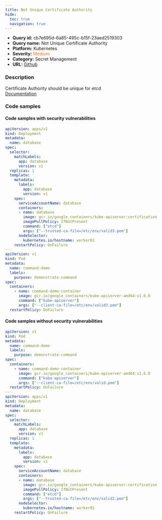 ```yaml
---
title: Not Unique Certificate Authority
hide:
  toc: true
  navigation: true
---
```


<style>
  .highlight .hll {
    background-color: #ff171742;
  }
  .md-content {
    max-width: 1100px;
    margin: 0 auto;
  }
</style>

-   **Query id:** cb7e695d-6a85-495c-b15f-23aed2519303
-   **Query name:** Not Unique Certificate Authority
-   **Platform:** Kubernetes
-   **Severity:** <span style="color:#ff7213">Medium</span>
-   **Category:** Secret Management
-   **URL:** [Github](https://github.com/Checkmarx/kics/tree/master/assets/queries/k8s/not_unique_certificate_authority)

### Description
Certificate Authority should be unique for etcd<br>
[Documentation](https://kubernetes.io/docs/tasks/inject-data-application/define-command-argument-container/)

### Code samples
#### Code samples with security vulnerabilities
```yaml title="Positive test num. 1 - yaml file" hl_lines="22"
apiVersion: apps/v1
kind: Deployment
metadata:
  name: database
spec:
  selector:
    matchLabels:
      app: database
      version: v1
  replicas: 1
  template:
    metadata:
      labels:
        app: database
        version: v1
    spec:
      serviceAccountName: database
      containers:
      - name: database
        image: gcr.io/google_containers/kube-apiserver:certification
        imagePullPolicy: IfNotPresent
        command: ["etcd"]
        args: ["--trusted-ca-file=/etc/env/valid3.pem"]
      nodeSelector:
        kubernetes.io/hostname: worker02  
    restartPolicy: OnFailure
---
apiVersion: v1
kind: Pod
metadata:
  name: command-demo
  labels:
    purpose: demonstrate-command
spec:
  containers:
    - name: command-demo-container
      image: gcr.io/google_containers/kube-apiserver-amd64:v1.6.0
      command: ["kube-apiserver"]
      args: ["--client-ca-file=/etc/env/valid3.pem"]
  restartPolicy: OnFailure

```


#### Code samples without security vulnerabilities
```yaml title="Negative test num. 1 - yaml file"
apiVersion: v1
kind: Pod
metadata:
  name: command-demo
  labels:
    purpose: demonstrate-command
spec:
  containers:
    - name: command-demo-container
      image: gcr.io/google_containers/kube-apiserver-amd64:v1.6.0
      command: ["kube-apiserver"]
      args: ["--client-ca-file=/etc/env/valid.pem"]
  restartPolicy: OnFailure
---
apiVersion: apps/v1
kind: Deployment
metadata:
  name: database
spec:
  selector:
    matchLabels:
      app: database
      version: v1
  replicas: 1
  template:
    metadata:
      labels:
        app: database
        version: v1
    spec:
      serviceAccountName: database
      containers:
      - name: database
        image: gcr.io/google_containers/kube-apiserver:certification
        imagePullPolicy: IfNotPresent
        command: ["etcd"]
        args: ["--trusted-ca-file=/etc/env/valid2.pem"]
      nodeSelector:
        kubernetes.io/hostname: worker02  
    restartPolicy: OnFailure

```
